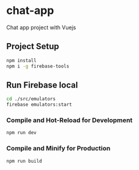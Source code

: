 # chat-app

Chat app project with Vuejs

## Project Setup

```sh
npm install
npm i -g firebase-tools
```

## Run Firebase local

```sh
cd ./src/emulators
firebase emulators:start
```

### Compile and Hot-Reload for Development

```sh
npm run dev
```

### Compile and Minify for Production

```sh
npm run build
```

